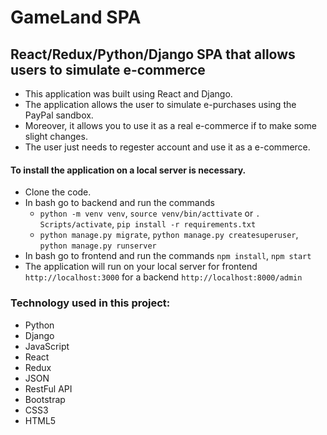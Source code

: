 # GameLand SPA

## React/Redux/Python/Django SPA that allows users to simulate e-commerce

- This application was built using React and Django. 
- The application allows the user to simulate e-purchases using the PayPal sandbox. 
- Moreover, it allows you to use it as a real e-commerce if to make some slight changes. 
- The user just needs to regester account and use it as a e-commerce.

#### To install the application on a local server is necessary.
- Clone the code.
- In bash go to backend and run the commands
  - ```python -m venv venv```, ```source venv/bin/acttivate``` or ```. Scripts/activate```, ```pip install -r requirements.txt```
  - ```python manage.py migrate```,  ```python manage.py createsuperuser```, ```python manage.py runserver```
- In bash go to frontend and run the commands ```npm install```, ```npm start```
- The application will run on your local server for frontend ```http://localhost:3000``` for a backend  ```http://localhost:8000/admin```

### Technology used in this project:
- Python
- Django
- JavaScript
- React
- Redux
- JSON
- RestFul API
- Bootstrap
- CSS3
- HTML5
